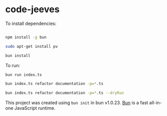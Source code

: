 # code-jeeves

To install dependencies:

```bash

npm install -g bun

sudo apt-get install pv

bun install
```

To run:

```bash
bun run index.ts

bun index.ts refactor documentation -p=*.ts

bun index.ts refactor documentation -p=*.ts --dryRun

```

This project was created using `bun init` in bun v1.0.23. [Bun](https://bun.sh) is a fast all-in-one JavaScript runtime.
